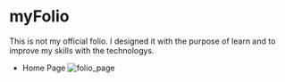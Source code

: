 # myFolio

This is not my official folio. I designed it with the purpose of learn and to improve my skills with the technologys.

- Home Page
![folio_page](https://user-images.githubusercontent.com/118226815/230251406-9448de4a-3fb1-4fb4-a858-7edce1bd8ea3.png)
